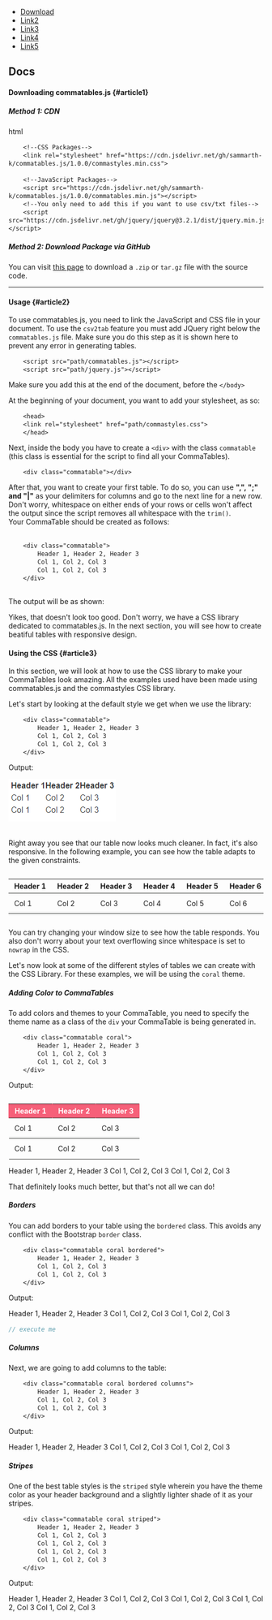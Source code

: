 
-   [Download](#article1)
-   [Link2](#article2)
-   [Link3](#article3)
-   [Link4](#article4)
-   [Link5](#article5)


<style>
.coral {
  color: inherit;
  background: inherit;
}
.coral.bordered tr {
  border: 1px solid #f66079;
}
.coral.columns td,
.coral th {
  border-left: 1px solid #f66079;
  border-right: 1px solid #f66079;
}
.coral thead {
  background: #f66079;
  color: white;
}
.coral tr {
  border-bottom: 1px solid #f66079;
}
.coral.striped.bordered tr {
  border: 1px solid #f66079;
}
.coral.striped th {
  color: #f7f7f7;
}
.coral.striped tr {
  border: none;
  color: #f66079;
}
.coral.striped tr:nth-child(even) {
  background: #ff8196;
  color: white;
}
    .ct-scroll {
  width: 100%;
  height: 100%;
  overflow: auto;
  white-space: nowrap;
}

.commatable thead th {
  padding: 0.3rem 0.7rem 0.3rem 0.7rem;
}
.commatable td {
  padding: 0.7rem;
}
.commatable tr {
  border-bottom: 1px solid #323330;
}

    </style>
Docs
----

#### Downloading commatables.js {#article1}

##### Method 1: CDN
html


                        
        <!--CSS Packages--> 
        <link rel="stylesheet" href="https://cdn.jsdelivr.net/gh/sammarth-k/commatables.js/1.0.0/commastyles.min.css">
        
        <!--JavaScript Packages-->
        <script src="https://cdn.jsdelivr.net/gh/sammarth-k/commatables.js/1.0.0/commatables.min.js"></script> 
        <!--You only need to add this if you want to use csv/txt files-->           
        <script src="https://cdn.jsdelivr.net/gh/jquery/jquery@3.2.1/dist/jquery.min.js"></script>     
      

##### Method 2: Download Package via GitHub

You can visit [this
page](https://github.com/sammarth-k/commatables.js/releases) to download
a `.zip` or `tar.gz` file with the source code.

* * * * *

#### Usage {#article2}

To use commatables.js, you need to link the JavaScript and CSS file in
your  document. To use the `csv2tab` feature you must add JQuery
right below the `commatables.js` file. Make sure you do this step as it
is shown here to prevent any error in generating tables.


                            
        <script src="path/commatables.js"></script>
        <script src="path/jquery.js"></script>
                              

Make sure you add this at the end of the document, before the `</body>`

At the beginning of your document, you want to add your stylesheet, as
so:



                            
        <head>
        <link rel="stylesheet" href="path/commastyles.css">
        </head>
                              

Next, inside the body you have to create a `<div>` with the class
`commatable` (this class is essential for the script to find all your
CommaTables).



``` {.}                  
    <div class="commatable"></div>                    
```

After that, you want to create your first table. To do so, you can use
**",", ";" and "|"** as your delimiters for columns and go to the next
line for a new row. Don't worry, whitespace on either ends of your rows
or cells won't affect the output since the script removes all whitespace
with the `trim()`.\
 Your CommaTable should be created as follows:



``` {.} html
                        
    <div class="commatable">
        Header 1, Header 2, Header 3
        Col 1, Col 2, Col 3
        Col 1, Col 2, Col 3
    </div>
                          
```

The output will be as shown:



Yikes, that doesn't look too good. Don't worry, we have a CSS library
dedicated to commatables.js. In the next section, you will see how to
create beatiful tables with responsive design.

#### Using the CSS {#article3}

In this section, we will look at how to use the CSS library to make your
CommaTables look amazing. All the examples used have been made using
commatables.js and the commastyles CSS library.

Let's start by looking at the default style we get when we use the
library:



``` {.}                 
    <div class="commatable">
        Header 1, Header 2, Header 3
        Col 1, Col 2, Col 3
        Col 1, Col 2, Col 3
    </div>                     
```

Output:

<img src="assets/docs1.png">

<br>
<br>

Right away you see that our table now looks much cleaner. In fact, it's
also responsive. In the following example, you can see how the table
adapts to the given constraints.

<div class="commatable"><div class="ct-scroll"><table><thead><tr><th>Header 1</th><th>Header 2</th><th>Header 3</th><th>Header 4</th><th>Header 5</th><th>Header 6</th><th>Header 7</th><th>Header 8</th><th>Header 9</th><th>Header 10</th></tr></thead><tbody><tr><td>Col 1</td><td>Col 2</td><td>Col 3</td><td>Col 4</td><td>Col 5</td><td>Col 6</td><td>Col 7</td><td>Col 8</td><td>Col 9</td><td>Col 10</td></tr></tbody></table></div></div>

You can try changing your window size to see how the table responds. You
also don't worry about your text overflowing since whitespace is set to
`nowrap` in the CSS.

Let's now look at some of the different styles of tables we can create
with the CSS Library. For these examples, we will be using the `coral`
theme.

##### Adding Color to CommaTables

To add colors and themes to your CommaTable, you need to specify the
theme name as a class of the `div` your CommaTable is being generated
in.



``` {.}         
    <div class="commatable coral">
        Header 1, Header 2, Header 3
        Col 1, Col 2, Col 3
        Col 1, Col 2, Col 3
    </div>                        
```

Output:
<div class="commatable coral"><div class="ct-scroll"><table><thead><tr><th>Header 1</th><th>Header 2</th><th>Header 3</th></tr></thead><tbody><tr><td>Col 1</td><td>Col 2</td><td>Col 3</td></tr><tr><td>Col 1</td><td>Col 2</td><td>Col 3</td></tr></tbody></table></div></div>
Header 1, Header 2, Header 3 Col 1, Col 2, Col 3 Col 1, Col 2, Col 3


That definitely looks much better, but that's not all we can do!

##### Borders

You can add borders to your table using the `bordered` class. This
avoids any conflict with the Bootstrap `border` class.



``` {.}                 
    <div class="commatable coral bordered">
        Header 1, Header 2, Header 3
        Col 1, Col 2, Col 3
        Col 1, Col 2, Col 3
    </div>                    
```

Output:

Header 1, Header 2, Header 3 Col 1, Col 2, Col 3 Col 1, Col 2, Col 3


```js script
// execute me
```
##### Columns

Next, we are going to add columns to the table:

``` {.}                    
    <div class="commatable coral bordered columns">
        Header 1, Header 2, Header 3
        Col 1, Col 2, Col 3
        Col 1, Col 2, Col 3
    </div>                     
```

Output:

Header 1, Header 2, Header 3 Col 1, Col 2, Col 3 Col 1, Col 2, Col 3

##### Stripes

One of the best table styles is the `striped` style wherein you have the
theme color as your header background and a slightly lighter shade of it
as your stripes.



``` {.}                 
    <div class="commatable coral striped">
        Header 1, Header 2, Header 3
        Col 1, Col 2, Col 3
        Col 1, Col 2, Col 3
        Col 1, Col 2, Col 3
        Col 1, Col 2, Col 3
    </div>                   
```

Output:

Header 1, Header 2, Header 3 Col 1, Col 2, Col 3 Col 1, Col 2, Col 3 Col
1, Col 2, Col 3 Col 1, Col 2, Col 3

